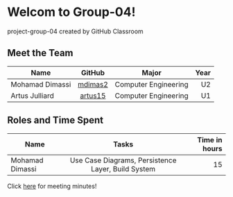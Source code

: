 # Welcom to Group-04!
project-group-04 created by GitHub Classroom

## Meet the Team

| Name          | GitHub        | Major | Year |
| ------------- |:-------------:|:-----:|-----:|  
| Mohamad Dimassi | [mdimas2] | Computer Engineering |U2|
| Artus Julliard | [artus15] | Computer Engineering |U1|


[mdimas2]:https://github.com/mdimas2
[artus15]:https://github.com/artus15

## Roles and Time Spent

| Name          | Tasks        | Time in hours |
| ------------- |:-------------:|-----:|  
| Mohamad Dimassi | Use Case Diagrams, Persistence Layer, Build System | 15 |

Click [here] for meeting minutes!

[here]:https://github.com/McGill-ECSE321-Winter2021/project-group-04/wiki/Minute-Reference
